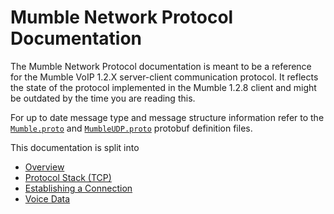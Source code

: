 # Mumble Network Protocol Documentation

The Mumble Network Protocol documentation is meant to be a reference for the
Mumble VoIP 1.2.X server-client communication protocol. It reflects the state of
the protocol implemented in the Mumble 1.2.8 client and might be outdated by the
time you are reading this.

For up to date message type and message structure information
refer to the [`Mumble.proto`](https://github.com/mumble-voip/mumble/blob/master/src/Mumble.proto)
and [`MumbleUDP.proto`](https://github.com/mumble-voip/mumble/blob/master/src/MumbleUDP.proto)
protobuf definition files.

This documentation is split into

* [Overview](overview.md)
* [Protocol Stack (TCP)](protocol_stack_tcp.md)
* [Establishing a Connection](establishing_connection.md)
* [Voice Data](voice_data.md)
